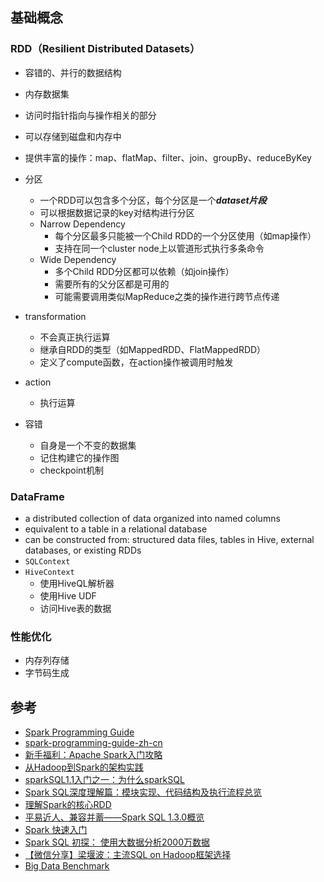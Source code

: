 ## 基础概念
### RDD（Resilient Distributed Datasets）
* 容错的、并行的数据结构
* 内存数据集
* 访问时指针指向与操作相关的部分
* 可以存储到磁盘和内存中
* 提供丰富的操作：map、flatMap、filter、join、groupBy、reduceByKey
* 分区
    * 一个RDD可以包含多个分区，每个分区是一个***dataset片段***
    * 可以根据数据记录的key对结构进行分区
    * Narrow Dependency
        * 每个分区最多只能被一个Child RDD的一个分区使用（如map操作）
        * 支持在同一个cluster node上以管道形式执行多条命令
    * Wide Dependency
        * 多个Child RDD分区都可以依赖（如join操作）
        * 需要所有的父分区都是可用的
        * 可能需要调用类似MapReduce之类的操作进行跨节点传递

* transformation
    * 不会真正执行运算
    * 继承自RDD的类型（如MappedRDD、FlatMappedRDD）
    * 定义了compute函数，在action操作被调用时触发
* action
    * 执行运算

* 容错
    * 自身是一个不变的数据集
    * 记住构建它的操作图
    * checkpoint机制


### DataFrame
* a distributed collection of data organized into named columns
* equivalent to a table in a relational database
* can be constructed from: structured data files, tables in Hive, external databases, or existing RDDs
* `SQLContext`
* `HiveContext`
    * 使用HiveQL解析器
    * 使用Hive UDF
    * 访问Hive表的数据

### 性能优化
* 内存列存储
* 字节码生成

## 参考
* [Spark Programming Guide](http://spark.apache.org/docs/latest/programming-guide.html)
* [spark-programming-guide-zh-cn](https://www.gitbook.com/book/endymecy/spark-programming-guide-zh-cn/details)
* [新手福利：Apache Spark入门攻略](http://www.cstor.cn/textdetail_9188.html)
* [从Hadoop到Spark的架构实践](http://www.thebigdata.cn/Hadoop/14289.html)
* [sparkSQL1.1入门之一：为什么sparkSQL](http://blog.csdn.net/book_mmicky/article/details/39288715)
* [Spark SQL深度理解篇：模块实现、代码结构及执行流程总览](http://blog.csdn.net/book_mmicky/article/details/39288715)
* [理解Spark的核心RDD](http://www.infoq.com/cn/articles/spark-core-rdd/)
* [平易近人、兼容并蓄——Spark SQL 1.3.0概览](http://www.csdn.net/article/2015-04-03/2824407)
* [Spark 快速入门](http://colobu.com/2014/12/08/spark-quick-start/)
* [Spark SQL 初探： 使用大数据分析2000万数据](http://colobu.com/2014/12/11/spark-sql-quick-start/)
* [【微信分享】梁堰波：主流SQL on Hadoop框架选择](http://www.csdn.net/article/1970-01-01/2825293)
* [Big Data Benchmark](https://amplab.cs.berkeley.edu/benchmark/)